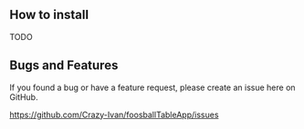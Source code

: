 ## How to install
TODO

Bugs and Features
-----------------

If you found a bug or have a feature request, please create an issue here on GitHub.

https://github.com/Crazy-Ivan/foosballTableApp/issues
